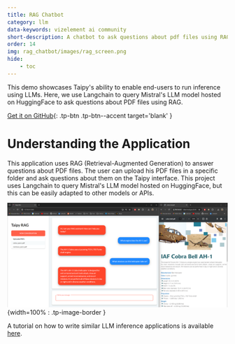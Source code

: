 ```yaml
---
title: RAG Chatbot
category: llm
data-keywords: vizelement ai community
short-description: A chatbot to ask questions about pdf files using RAG
order: 14
img: rag_chatbot/images/rag_screen.png
hide:
    - toc
---
```

This demo showcases Taipy's ability to enable end-users to run inference using LLMs.
Here, we use Langchain to query Mistral's LLM model hosted on HuggingFace to ask questions
about PDF files using RAG.

[Get it on GitHub](https://github.com/Avaiga/demo-gpt-4o/tree/rag){: .tp-btn .tp-btn--accent target='blank' }

# Understanding the Application

This application uses RAG (Retrieval-Augmented Generation) to answer questions about PDF files.
The user can upload his PDF files in a specific folder and ask questions about them on
the Taipy interface. This project uses Langchain to query Mistral's LLM model hosted on HuggingFace, but this can be easily adapted to other models or APIs.

![RAG Screenshot](images/rag_screen.png){width=100% : .tp-image-border }

A tutorial on how to write similar
LLM inference applications is available
[here](../../../tutorials/articles/rag_chatbot/index.md).
